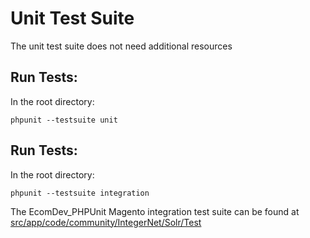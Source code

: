 # Unit Test Suite

The unit test suite does not need additional resources

## Run Tests:

In the root directory:

    phpunit --testsuite unit
    
## Run Tests:

In the root directory:

    phpunit --testsuite integration
    
The EcomDev_PHPUnit Magento integration test suite can be found at
<a href="../src/app/code/community/IntegerNet/Solr/Test">src/app/code/community/IntegerNet/Solr/Test</a>